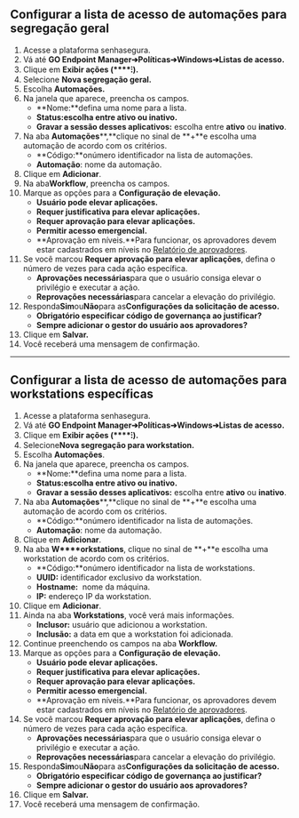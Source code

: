 ## Configurar a lista de acesso de automações para segregação geral

1. Acesse a plataforma senhasegura.
2. Vá até **GO Endpoint Manager➔Políticas➔Windows➔Listas de acesso.**
3. Clique em **Exibir ações (****⁝).**
4. Selecione **Nova segregação geral.**
5. Escolha **Automações.**
6. Na janela que aparece, preencha os campos.
	* **Nome:**defina uma nome para a lista.
	* **Status:**escolha entre **ativo** ou **inativo****.**
	* **Gravar a sessão desses aplicativos:** escolha entre **ativo** ou **inativo**.
7. Na aba **Automações****,**clique no sinal de **\+**e escolha uma automação de acordo com os critérios.
	* **Código:**onúmero identificador na lista de automações.
	* **Automação**: nome da automação.
8. Clique em **Adicionar**.
9. Na aba**Workflow**, preencha os campos.
10. Marque as opções para a **Configuração de elevação.**
	* **Usuário pode elevar aplicações.**
	* **Requer justificativa para elevar aplicações.**
	* **Requer aprovação para elevar aplicações.**
	* **Permitir acesso emergencial.**
	* **Aprovação em níveis.**Para funcionar, os aprovadores devem estar cadastrados em níveis no [Relatório de aprovadores](https://docs.senhasegura.io/v3-33/docs/pt/pam-session-approvers-tab).
11. Se você marcou **Requer aprovação para elevar aplicações**, defina o número de vezes para cada ação específica.
	* **Aprovações necessárias**para que o usuário consiga elevar o privilégio e executar a ação.
	* **Reprovações necessárias**para cancelar a elevação do privilégio.
12. Responda**Sim**ou**Não**para as**Configurações da solicitação de acesso.**
	* **Obrigatório especificar código de governança ao justificar?**
	* **Sempre adicionar o gestor do usuário aos aprovadores?**
13. Clique em **Salvar.**
14. Você receberá uma mensagem de confirmação.



---

## Configurar a lista de acesso de automações para workstations específicas

1. Acesse a plataforma senhasegura.
2. Vá até **GO Endpoint Manager➔Políticas➔Windows➔Listas de acesso.**
3. Clique em **Exibir ações (****⁝).**
4. Selecione**Nova segregação para workstation.**
5. Escolha **Automações**.
6. Na janela que aparece, preencha os campos.
	* **Nome:**defina uma nome para a lista.
	* **Status:**escolha entre **ativo** ou **inativo****.**
	* **Gravar a sessão desses aplicativos:** escolha entre **ativo** ou **inativo**.
7. Na aba **Automações****,**clique no sinal de **\+**e escolha uma automação de acordo com os critérios.
	* **Código:**onúmero identificador na lista de automações.
	* **Automação**: nome da automação.
8. Clique em **Adicionar**.
9. Na aba **W****orkstations**, clique no sinal de **\+**e escolha uma workstation de acordo com os critérios.
	* **Código:**onúmero identificador na lista de workstations.
	* **UUID:** identificador exclusivo da workstation.
	* **Hostname:**  nome da máquina.
	* **IP:** endereço IP da workstation.
10. Clique em **Adicionar**.
11. Ainda na aba **Workstations**, você verá mais informações.
	* **Inclusor:** usuário que adicionou a workstation.
	* **Inclusão:** a data em que a workstation foi adicionada.
12. Continue preenchendo os campos na aba **Workflow.**
13. Marque as opções para a **Configuração de elevação.**
	* **Usuário pode elevar aplicações.**
	* **Requer justificativa para elevar aplicações.**
	* **Requer aprovação para elevar aplicações.**
	* **Permitir acesso emergencial.**
	* **Aprovação em níveis.**Para funcionar, os aprovadores devem estar cadastrados em níveis no [Relatório de aprovadores](https://docs.senhasegura.io/v3-33/docs/pt/pam-session-approvers-tab).
14. Se você marcou **Requer aprovação para elevar aplicações**, defina o número de vezes para cada ação específica.
	* **Aprovações necessárias**para que o usuário consiga elevar o privilégio e executar a ação.
	* **Reprovações necessárias**para cancelar a elevação do privilégio.
15. Responda**Sim**ou**Não**para as**Configurações da solicitação de acesso.**
	* **Obrigatório especificar código de governança ao justificar?**
	* **Sempre adicionar o gestor do usuário aos aprovadores?**
16. Clique em **Salvar.**
17. Você receberá uma mensagem de confirmação.

  


